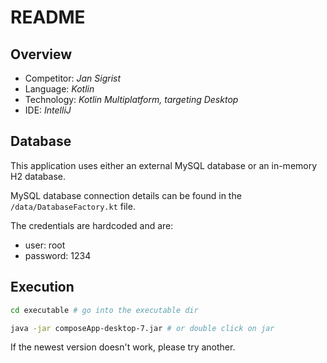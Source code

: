 # README

## Overview

- Competitor: *Jan Sigrist*
- Language: *Kotlin*
- Technology: *Kotlin Multiplatform, targeting Desktop*
- IDE: *IntelliJ*

## Database

This application uses either an external MySQL database or an in-memory H2 database.

MySQL database connection details can be found in the `/data/DatabaseFactory.kt` file.

The credentials are hardcoded and are:
- user: root
- password: 1234

## Execution

```bash
cd executable # go into the executable dir
``` 
```bash
java -jar composeApp-desktop-7.jar # or double click on jar
```
If the newest version doesn't work, please try another.


